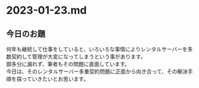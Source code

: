 # 2023-01-23.md

## 今日のお題

何年も継続して仕事をしていると、いろいろな事情によりレンタルサーバーを多数契約して管理が大変になってしまうという事があります。  
御多分に漏れず、筆者もその問題に直面しています。  
今日は、そのレンタルサーバー多重契約問題に正面から向き合って、その解決手順を探っていきたいとお思います。
